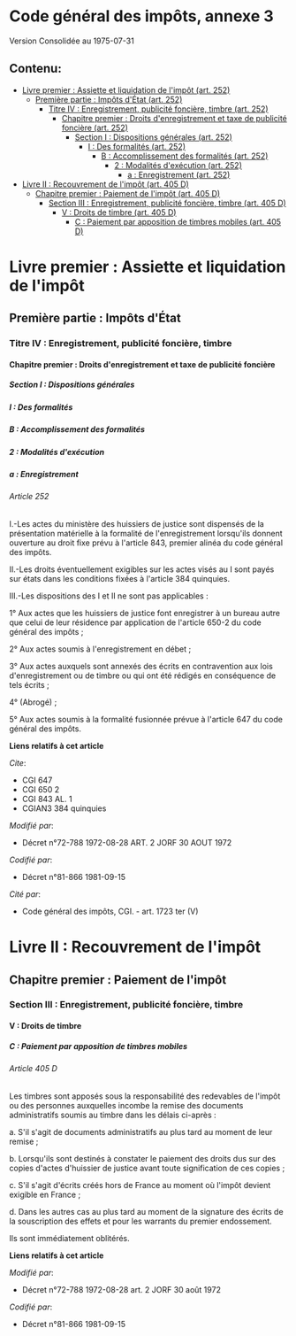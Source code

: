 # Code général des impôts, annexe 3  
Version Consolidée au 1975-07-31
## Contenu: 
  - [Livre premier : Assiette et liquidation de l'impôt (art. 252)](#1)
    - [Première partie : Impôts d'État (art. 252)](#2)
      - [Titre IV : Enregistrement, publicité foncière, timbre (art. 252)](#3)
        - [Chapitre premier : Droits d'enregistrement et taxe de publicité foncière (art. 252)](#4)
          - [Section I : Dispositions générales (art. 252)](#5)
            - [I : Des formalités (art. 252)](#6)
              - [B : Accomplissement des formalités (art. 252)](#7)
                - [2 : Modalités d'exécution (art. 252)](#8)
                  - [a : Enregistrement (art. 252)](#9)
  - [Livre II : Recouvrement de l'impôt (art. 405 D)](#10)
    - [Chapitre premier : Paiement de l'impôt (art. 405 D)](#11)
      - [Section III : Enregistrement, publicité foncière, timbre (art. 405 D)](#12)
        - [V : Droits de timbre (art. 405 D)](#13)
          - [C : Paiement par apposition de timbres mobiles (art. 405 D)](#14)
# Livre premier : Assiette et liquidation de l'impôt<a id=1></a>

## Première partie : Impôts d'État<a id=2></a>

### Titre IV : Enregistrement, publicité foncière, timbre<a id=3></a>

#### Chapitre premier : Droits d'enregistrement et taxe de publicité foncière<a id=4></a>

##### Section I : Dispositions générales<a id=5></a>

##### I : Des formalités<a id=6></a>

##### B : Accomplissement des formalités<a id=7></a>

##### 2 : Modalités d'exécution<a id=8></a>

##### a : Enregistrement<a id=9></a>

###### Article 252

I.-Les actes du ministère des huissiers de justice sont dispensés de la présentation matérielle à la formalité de
l'enregistrement lorsqu'ils donnent ouverture au droit fixe prévu à l'article 843, premier alinéa du code général des impôts.

II.-Les droits éventuellement exigibles sur les actes visés au I sont payés sur états dans les conditions fixées à l'article
384 quinquies.

III.-Les dispositions des I et II ne sont pas applicables :

1° Aux actes que les huissiers de justice font enregistrer à un bureau autre que celui de leur résidence par application de
l'article 650-2 du code général des impôts ;

2° Aux actes soumis à l'enregistrement en débet ;

3° Aux actes auxquels sont annexés des écrits en contravention aux lois d'enregistrement ou de timbre ou qui ont été rédigés
en conséquence de tels écrits ;

4° (Abrogé) ;

5° Aux actes soumis à la formalité fusionnée prévue à l'article 647 du code général des impôts.

**Liens relatifs à cet article**

_Cite_:

  - CGI 647
  - CGI 650 2
  - CGI 843 AL. 1
  - CGIAN3 384 quinquies

_Modifié par_:

  - Décret n°72-788 1972-08-28 ART. 2 JORF 30 AOUT 1972

_Codifié par_:

  - Décret n°81-866 1981-09-15

_Cité par_:

  - Code général des impôts, CGI. - art. 1723 ter (V)


# Livre II : Recouvrement de l'impôt<a id=10></a>

## Chapitre premier : Paiement de l'impôt<a id=11></a>

### Section III : Enregistrement, publicité foncière, timbre<a id=12></a>

#### V : Droits de timbre<a id=13></a>

##### C : Paiement par apposition de timbres mobiles<a id=14></a>

###### Article 405 D

Les timbres sont apposés  sous la responsabilité des redevables de l'impôt ou des personnes auxquelles incombe la remise des
documents administratifs soumis au timbre  dans les délais ci-après :

a. S'il s'agit de documents administratifs  au plus tard au moment de leur remise ;

b. Lorsqu'ils sont destinés à constater le paiement des droits dus sur des copies d'actes d'huissier de justice avant toute
signification de ces copies ;

c. S'il s'agit d'écrits créés hors de France au moment où l'impôt devient exigible en France ;

d. Dans les autres cas  au plus tard au moment de la signature des écrits  de la souscription des effets et  pour les
warrants  du premier endossement.

Ils sont immédiatement oblitérés.

**Liens relatifs à cet article**

_Modifié par_:

  - Décret n°72-788 1972-08-28 art. 2 JORF 30 août 1972

_Codifié par_:

  - Décret n°81-866 1981-09-15


